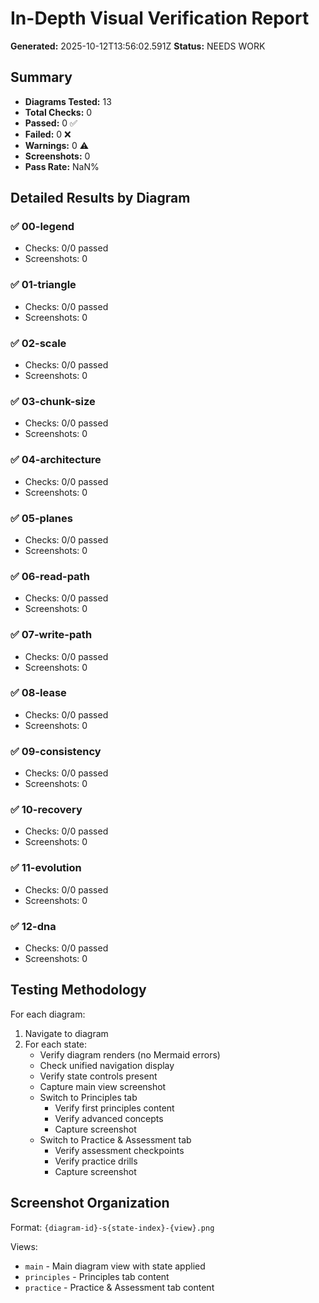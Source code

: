 # In-Depth Visual Verification Report

**Generated:** 2025-10-12T13:56:02.591Z
**Status:** NEEDS WORK

## Summary

- **Diagrams Tested:** 13
- **Total Checks:** 0
- **Passed:** 0 ✅
- **Failed:** 0 ❌
- **Warnings:** 0 ⚠️
- **Screenshots:** 0
- **Pass Rate:** NaN%

## Detailed Results by Diagram

### ✅ 00-legend
- Checks: 0/0 passed
- Screenshots: 0

### ✅ 01-triangle
- Checks: 0/0 passed
- Screenshots: 0

### ✅ 02-scale
- Checks: 0/0 passed
- Screenshots: 0

### ✅ 03-chunk-size
- Checks: 0/0 passed
- Screenshots: 0

### ✅ 04-architecture
- Checks: 0/0 passed
- Screenshots: 0

### ✅ 05-planes
- Checks: 0/0 passed
- Screenshots: 0

### ✅ 06-read-path
- Checks: 0/0 passed
- Screenshots: 0

### ✅ 07-write-path
- Checks: 0/0 passed
- Screenshots: 0

### ✅ 08-lease
- Checks: 0/0 passed
- Screenshots: 0

### ✅ 09-consistency
- Checks: 0/0 passed
- Screenshots: 0

### ✅ 10-recovery
- Checks: 0/0 passed
- Screenshots: 0

### ✅ 11-evolution
- Checks: 0/0 passed
- Screenshots: 0

### ✅ 12-dna
- Checks: 0/0 passed
- Screenshots: 0

## Testing Methodology

For each diagram:
1. Navigate to diagram
2. For each state:
   - Verify diagram renders (no Mermaid errors)
   - Check unified navigation display
   - Verify state controls present
   - Capture main view screenshot
   - Switch to Principles tab
     - Verify first principles content
     - Verify advanced concepts
     - Capture screenshot
   - Switch to Practice & Assessment tab
     - Verify assessment checkpoints
     - Verify practice drills
     - Capture screenshot

## Screenshot Organization

Format: `{diagram-id}-s{state-index}-{view}.png`

Views:
- `main` - Main diagram view with state applied
- `principles` - Principles tab content
- `practice` - Practice & Assessment tab content

